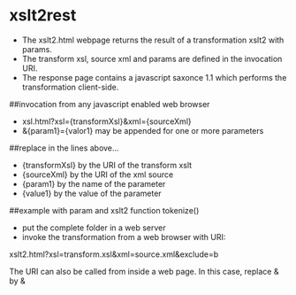 # xslt2rest
- The xslt2.html webpage returns the result of a transformation xslt2 with params.
- The transform xsl, source xml and params are defined in the invocation URI. 
- The response page contains a javascript saxonce 1.1 which performs the transformation client-side.

##invocation from any javascript enabled web browser

- xsl.html?xsl={transformXsl}&xml={sourceXml}
- &{param1}={valor1} may be appended for one or more parameters

##replace in the lines above...
- {transformXsl} by the URI of the transform xslt
- {sourceXml} by the URI of the xml source
- {param1} by the name of the parameter
- {value1} by the value of the parameter

##example with param and xslt2 function tokenize()
- put the complete folder in a web server
- invoke the transformation from a web browser with URI:

xslt2.html?xsl=transform.xsl&xml=source.xml&exclude=b

The URI can also be called from inside a web page. In this case, replace & by &amp;
